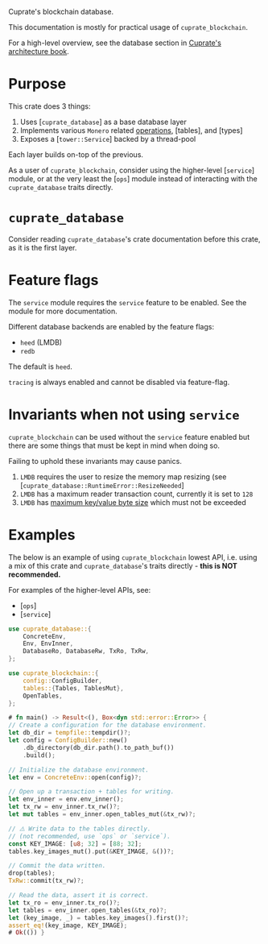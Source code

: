 Cuprate's blockchain database.

This documentation is mostly for practical usage of `cuprate_blockchain`.

For a high-level overview, see the database section in
[Cuprate's architecture book](https://architecture.cuprate.org).

# Purpose
This crate does 3 things:
1. Uses [`cuprate_database`] as a base database layer
1. Implements various `Monero` related [operations](ops), [tables], and [types]
1. Exposes a [`tower::Service`] backed by a thread-pool

Each layer builds on-top of the previous.

As a user of `cuprate_blockchain`, consider using the higher-level [`service`] module,
or at the very least the [`ops`] module instead of interacting with the `cuprate_database` traits directly.

# `cuprate_database`
Consider reading `cuprate_database`'s crate documentation before this crate, as it is the first layer.

# Feature flags
The `service` module requires the `service` feature to be enabled.
See the module for more documentation.

Different database backends are enabled by the feature flags:
- `heed` (LMDB)
- `redb`

The default is `heed`.

`tracing` is always enabled and cannot be disabled via feature-flag.
<!-- FIXME: tracing should be behind a feature flag -->

# Invariants when not using `service`
`cuprate_blockchain` can be used without the `service` feature enabled but
there are some things that must be kept in mind when doing so.

Failing to uphold these invariants may cause panics.

1. `LMDB` requires the user to resize the memory map resizing (see [`cuprate_database::RuntimeError::ResizeNeeded`]
1. `LMDB` has a maximum reader transaction count, currently it is set to `128`
1. `LMDB` has [maximum key/value byte size](http://www.lmdb.tech/doc/group__internal.html#gac929399f5d93cef85f874b9e9b1d09e0) which must not be exceeded

# Examples
The below is an example of using `cuprate_blockchain`
lowest API, i.e. using a mix of this crate and `cuprate_database`'s traits directly -
**this is NOT recommended.**

For examples of the higher-level APIs, see:
- [`ops`]
- [`service`]

```rust
use cuprate_database::{
    ConcreteEnv,
    Env, EnvInner,
    DatabaseRo, DatabaseRw, TxRo, TxRw,
};

use cuprate_blockchain::{
    config::ConfigBuilder,
    tables::{Tables, TablesMut},
	OpenTables,
};

# fn main() -> Result<(), Box<dyn std::error::Error>> {
// Create a configuration for the database environment.
let db_dir = tempfile::tempdir()?;
let config = ConfigBuilder::new()
    .db_directory(db_dir.path().to_path_buf())
    .build();

// Initialize the database environment.
let env = ConcreteEnv::open(config)?;

// Open up a transaction + tables for writing.
let env_inner = env.env_inner();
let tx_rw = env_inner.tx_rw()?;
let mut tables = env_inner.open_tables_mut(&tx_rw)?;

// ⚠️ Write data to the tables directly.
// (not recommended, use `ops` or `service`).
const KEY_IMAGE: [u8; 32] = [88; 32];
tables.key_images_mut().put(&KEY_IMAGE, &())?;

// Commit the data written.
drop(tables);
TxRw::commit(tx_rw)?;

// Read the data, assert it is correct.
let tx_ro = env_inner.tx_ro()?;
let tables = env_inner.open_tables(&tx_ro)?;
let (key_image, _) = tables.key_images().first()?;
assert_eq!(key_image, KEY_IMAGE);
# Ok(()) }
```
